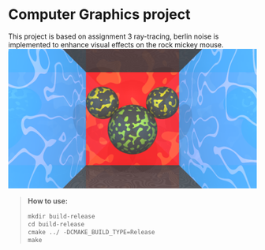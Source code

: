 # Computer Graphics project
This project is based on assignment 3 ray-tracing, berlin noise is implemented to enhance visual effects on the rock mickey mouse.
![project img](project.png)
> **How to use:** 
> ```
> mkdir build-release
> cd build-release
> cmake ../ -DCMAKE_BUILD_TYPE=Release
> make
> ```
